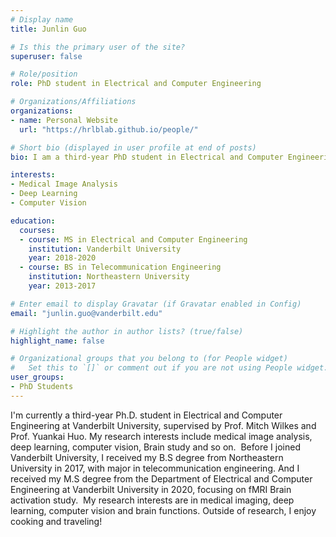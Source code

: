 ```yaml
---
# Display name
title: Junlin Guo

# Is this the primary user of the site?
superuser: false

# Role/position
role: PhD student in Electrical and Computer Engineering

# Organizations/Affiliations
organizations:
- name: Personal Website
  url: "https://hrlblab.github.io/people/"

# Short bio (displayed in user profile at end of posts)
bio: I am a third-year PhD student in Electrical and Computer Engineering at Vanderbilt University, starting from September 2020. 

interests:
- Medical Image Analysis
- Deep Learning
- Computer Vision

education:
  courses:
  - course: MS in Electrical and Computer Engineering
    institution: Vanderbilt University
    year: 2018-2020
  - course: BS in Telecommunication Engineering
    institution: Northeastern University 
    year: 2013-2017

# Enter email to display Gravatar (if Gravatar enabled in Config)
email: "junlin.guo@vanderbilt.edu"

# Highlight the author in author lists? (true/false)
highlight_name: false

# Organizational groups that you belong to (for People widget)
#   Set this to `[]` or comment out if you are not using People widget.
user_groups:
- PhD Students
---
```


I'm currently a third-year Ph.D. student in Electrical and Computer Engineering at Vanderbilt University, supervised by Prof. Mitch Wilkes and Prof. Yuankai Huo. My research interests include medical image analysis, deep learning, computer vision, Brain study and so on.
​
Before I joined Vanderbilt University, I received my B.S degree from Northeastern University in 2017, with major in telecommunication engineering. And I received my M.S degree from the Department of Electrical and Computer Engineering at Vanderbilt University in 2020, focusing on fMRI Brain activation study. 
​
My research interests are in medical imaging, deep learning, computer vision and brain functions. Outside of research, I enjoy cooking and traveling!
